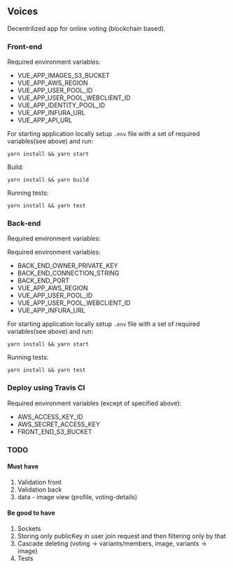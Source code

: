 ## Voices

Decentrilized app for online voting (blockchain based).

### Front-end

Required environment variables:

- VUE_APP_IMAGES_S3_BUCKET
- VUE_APP_AWS_REGION
- VUE_APP_USER_POOL_ID
- VUE_APP_USER_POOL_WEBCLIENT_ID
- VUE_APP_IDENTITY_POOL_ID
- VUE_APP_INFURA_URL
- VUE_APP_API_URL

For starting application locally setup `.env` file with a set of required variables(see above) and run: 

```
yarn install && yarn start
```

Build:
```
yarn install && yarn build
```
Running tests:
```
yarn install && yarn test
```

### Back-end

Required environment variables:

Required environment variables:

- BACK_END_OWNER_PRIVATE_KEY
- BACK_END_CONNECTION_STRING
- BACK_END_PORT
- VUE_APP_AWS_REGION
- VUE_APP_USER_POOL_ID
- VUE_APP_USER_POOL_WEBCLIENT_ID
- VUE_APP_INFURA_URL

For starting application locally setup `.env` file with a set of required variables(see above) and run: 

```
yarn install && yarn start
```
Running tests:
```
yarn install && yarn test
```

### Deploy using Travis CI

Required environment variables (except of specified above):

- AWS_ACCESS_KEY_ID
- AWS_SECRET_ACCESS_KEY
- FRONT_END_S3_BUCKET

### TODO
#### Must have
1. Validation front
2. Validation back
3. data - image view (profile, voting-details)

#### Be good to have
1. Sockets
2. Storing only publicKey in user join request and then filtering only by that
3. Cascade deleting (voting -> variants/members, image, variants -> image)
4. Tests